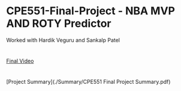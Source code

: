 # CPE551-Final-Project - NBA MVP AND ROTY Predictor
Worked with Hardik Veguru and Sankalp Patel

# 
[Final Video](https://youtu.be/BI2hOSQGou4)

# 
[Project Summary](./Summary/CPE551 Final Project Summary.pdf)
